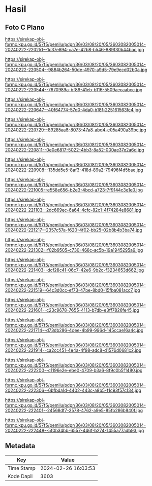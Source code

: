 # Hasil

## Foto C Plano

https://sirekap-obj-formc.kpu.go.id/57f5/pemilu/pdpr/36/03/08/20/05/3603082005014-20240222-220251--1c37e894-ca7e-42b8-b546-889f30b44bac.jpg

https://sirekap-obj-formc.kpu.go.id/57f5/pemilu/pdpr/36/03/08/20/05/3603082005014-20240222-220504--9884b264-50de-4970-a9d5-79e9ecd02b0a.jpg

https://sirekap-obj-formc.kpu.go.id/57f5/pemilu/pdpr/36/03/08/20/05/3603082005014-20240222-220544--7670989a-bf89-41eb-b116-5509aecaabcc.jpg

https://sirekap-obj-formc.kpu.go.id/57f5/pemilu/pdpr/36/03/08/20/05/3603082005014-20240222-220647--40f64774-57d0-4da0-b18f-225161563fc4.jpg

https://sirekap-obj-formc.kpu.go.id/57f5/pemilu/pdpr/36/03/08/20/05/3603082005014-20240222-220729--89285aa8-8073-47a8-abd4-e05a490a39bc.jpg

https://sirekap-obj-formc.kpu.go.id/57f5/pemilu/pdpr/36/03/08/20/05/3603082005014-20240222-220811--0e0e6817-5022-4bb3-8a52-000ae37e2a6d.jpg

https://sirekap-obj-formc.kpu.go.id/57f5/pemilu/pdpr/36/03/08/20/05/3603082005014-20240222-220908--135dd5e5-8af3-418d-89a2-79496f4d5bae.jpg

https://sirekap-obj-formc.kpu.go.id/57f5/pemilu/pdpr/36/03/08/20/05/3603082005014-20240222-221005--e558e656-b2e3-4bcd-a723-7f9144c3e1e0.jpg

https://sirekap-obj-formc.kpu.go.id/57f5/pemilu/pdpr/36/03/08/20/05/3603082005014-20240222-221103--2dc669ec-6a64-4cfc-82c1-4f74284e8681.jpg

https://sirekap-obj-formc.kpu.go.id/57f5/pemilu/pdpr/36/03/08/20/05/3603082005014-20240222-221217--2357c57a-f620-4f02-bb25-02b8b4b3ba74.jpg

https://sirekap-obj-formc.kpu.go.id/57f5/pemilu/pdpr/36/03/08/20/05/3603082005014-20240222-221302--f02b9505-c730-468c-ac5b-19a1945295a9.jpg

https://sirekap-obj-formc.kpu.go.id/57f5/pemilu/pdpr/36/03/08/20/05/3603082005014-20240222-221403--dcf28c41-06c7-42e6-9b2c-f3234653d662.jpg

https://sirekap-obj-formc.kpu.go.id/57f5/pemilu/pdpr/36/03/08/20/05/3603082005014-20240222-221519--64c3d0cc-ef73-47be-8bd0-15fba081acc7.jpg

https://sirekap-obj-formc.kpu.go.id/57f5/pemilu/pdpr/36/03/08/20/05/3603082005014-20240222-221601--c23c9678-7655-4113-b7db-e3ff7826fe45.jpg

https://sirekap-obj-formc.kpu.go.id/57f5/pemilu/pdpr/36/03/08/20/05/3603082005014-20240222-221714--d73db286-4dee-4b99-996d-145ccae16a4c.jpg

https://sirekap-obj-formc.kpu.go.id/57f5/pemilu/pdpr/36/03/08/20/05/3603082005014-20240222-221914--ca2cc451-4e4a-4f98-adc8-d1576d0681c2.jpg

https://sirekap-obj-formc.kpu.go.id/57f5/pemilu/pdpr/36/03/08/20/05/3603082005014-20240222-222200--c1196e2e-ebe0-4709-b3a6-8f9c0b5f1480.jpg

https://sirekap-obj-formc.kpu.go.id/57f5/pemilu/pdpr/36/03/08/20/05/3603082005014-20240222-222306--6bfbda1d-4402-443c-a8b5-f1c93f57c134.jpg

https://sirekap-obj-formc.kpu.go.id/57f5/pemilu/pdpr/36/03/08/20/05/3603082005014-20240222-222401--24568df7-2578-4762-a9e5-85fb286b840f.jpg

https://sirekap-obj-formc.kpu.go.id/57f5/pemilu/pdpr/36/03/08/20/05/3603082005014-20240222-222448--5f0b34bb-6557-446f-b274-1455a77adb93.jpg


## Metadata

| Key        | Value               |
| ---------- | ------------------- |
| Time Stamp | 2024-02-26 16:03:53 |
| Kode Dapil | 3603                |



